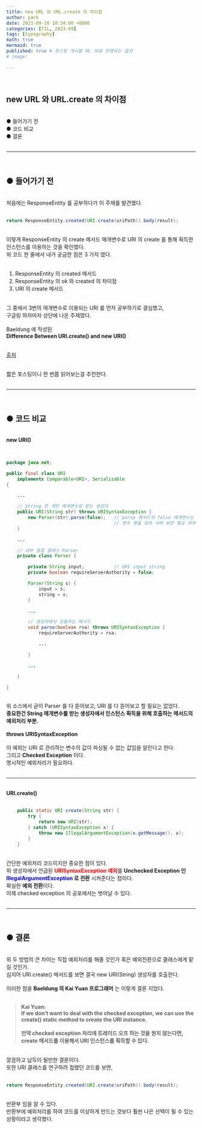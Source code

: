 ```yaml
---
title: new URL 와 URL.create 의 차이점
author: park
date: 2023-09-20 10:34:00 +0800
categories: [TIL, 2023-09]
tags: [typography]
math: true
mermaid: true
published: true # 포스팅 개시할 때, 바로 반영되는 옵션
# image: 

---
```


<br>

## new URL 와 URL.create 의 차이점

<br>
● 들어가기 전<br>
● 코드 비교<br>
● 결론<br>
<br>

---

<br>

## ● 들어가기 전

<br>
처음에는 ResponseEntity 를 공부하다가 이 주제를 발견했다.<br>
<br>

```java
return ResponseEntity.created(URI.create(uriPath)).body(result);
```

<br>
이렇게 ResponseEntity 의 create 메서드 매개변수로 URI 의 create 를 통해 획득한 인스턴스를 이용하는 것을 확인했다.<br>
위 코드 한 줄에서 내가 궁금한 점은 3 가지 였다.<br>
<br>

1. ResponseEntity 의 created 메서드<br>
2. ResponseEntity 의 ok 와 created 의 차이점<br>
3. URI 의 create 메서드<br>

<br>
그 중에서 3번의 매개변수로 이용되는 URI 를 먼저 공부하기로 결심했고,<br>
구글링 하자마자 상단에 나온 주제였다.<br>
<br>
Baeldung 에 작성된 <br>
<b>Difference Between URI.create() and new URI()</b><br>
<br>

[출처](https://www.baeldung.com/java-uri-create-and-new-uri)<br>

<br>
짧은 포스팅이니 한 번쯤 읽어보는걸 추천한다.<br>

<br>

---

<br>

## ● 코드 비교

<br>
<b>new URI()</b><br>
<br>

```java

package java.net;

public final class URI
    implements Comparable<URI>, Serializable
{

    ...

    // String 한 개만 매개변수로 받는 생성자
    public URI(String str) throws URISyntaxException {
        new Parser(str).parse(false);   // parse 메서드의 false 매개변수는 requireServerAuthority 를 초기화한다.
                                        // 변수 명을 보아 서버 보안 필요 여부 값을 나타내는 듯 하다.
    }

    ...

    // 내부 중첩 클래스 Parser
    private class Parser {

        private String input;           // URI input string
        private boolean requireServerAuthority = false;

        Parser(String s) {
            input = s;
            string = s;
        }

        ...

        // 생성자에서 호출하는 메서드
        void parse(boolean rsa) throws URISyntaxException {
            requireServerAuthority = rsa;

            ...

        }

        ...

    }

}

```

<br>
위 소스에서 굳이 Parser 를 다 뜯어보고, URI 를 다 뜯어보고 할 필요는 없었다.<br>
<b>중요한건 String 매개변수를 받는 생성자에서 인스턴스 획득을 위해 호출하는 메서드의 예외처리 부분.</b><br>
<br>
<b>throws URISyntaxException</b><br>
<br>
이 예외는 URI 로 관리하는 변수의 값이 파싱될 수 없는 값임을 알린다고 한다.<br>
그리고 <b>Checked Exception</b> 이다.<br>
명시적인 예외처리가 필요하다.<br>
<br>

---

<br>
<b>URI.create()</b><br>
<br>

```java
    public static URI create(String str) {
        try {
            return new URI(str);
        } catch (URISyntaxException x) {
            throw new IllegalArgumentException(x.getMessage(), x);
        }
    }
```

<br>
간단한 예외처리 코드이지만 중요한 점이 있다.<br>
위 생성자에서 언급된 <b style="color: red;">URISyntaxException 예외</b>를 <b>Unchecked Exception 인 <span style="color: blue;">IllegalArgumentException</span> 로 전환</b> 시켜준다는 점이다.<br>
확실한 <b>예외 전환</b>이다.<br>
이제 checked exception 의 공포에서는 벗어날 수 있다.<br>
<br>

---

<br>

## ● 결론

<br>
위 두 방법의 큰 차이는 직접 예외처리를 해줄 것인가 혹은 예외전환으로 클래스에게 맡길 것인가.<br>
심지어 URI.create() 메서드를 보면 결국 new URI(String) 생성자를 호출한다.<br>
<br>
이러한 점을 <b>Baeldung 의 Kai Yuan 프로그래머</b> 는 이렇게 결론 지었다.<br>
<br>

> <b>Kai Yuan:</b><br>
> <b>If we don’t want to deal with the checked exception, we can use the create() static method to create the URI instance.</b><br>
> <br>
> <b>만약 checked exception 처리에 트레이드 오프 하는 것을 원치 않는다면, create 메서드를 이용해서 URI 인스턴스를 획득할 수 있다.</b><br>

<br>
깔끔하고 납득이 될만한 결론이다.<br>
또한 URI 클래스를 연구하려 접했던 코드를 보면,<br>
<br>

```java
return ResponseEntity.created(URI.create(uriPath)).body(result);
```

<br>
반환부 임을 알 수 있다.<br>
반환부에 예외처리를 하여 코드를 이상하게 만드는 것보다 훨씬 나은 선택이 될 수 있는 상황이라고 생각했다.<br>
